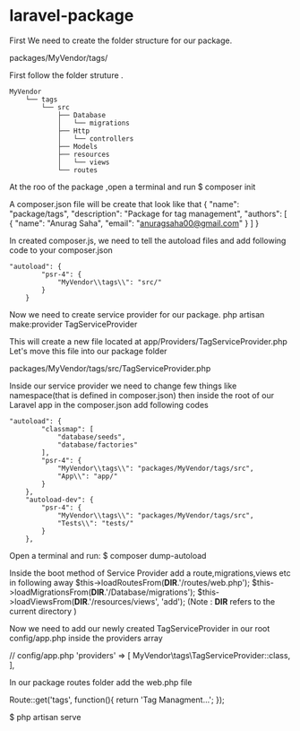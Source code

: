 # laravel-package
First We need to create the folder structure for our package.

packages/MyVendor/tags/

First follow the folder struture .

	MyVendor
        └── tags
            └── src
                ├── Database
                │   └── migrations
                ├── Http
                │   └── controllers
                ├── Models
                ├── resources
                │   └── views
                └── routes


 At the roo of the package ,open a terminal and run
 $ composer init

 A composer.json file will be create that look like that 
 {
    "name": "package/tags",
    "description": "Package for tag management",
    "authors": [
        {
            "name": "Anurag Saha",
            "email": "anuragsaha00@gmail.com"
        }
    ]
}

In created composer.js, we need to tell the autoload files and add following code to your composer.json

	"autoload": {
            "psr-4": {
                "MyVendor\\tags\\": "src/"
            }
        }

 Now we need to create  service provider for our package.
 php artisan make:provider TagServiceProvider

 This will create a new file located at app/Providers/TagServiceProvider.php
 Let's move this file into our package folder 

 packages/MyVendor/tags/src/TagServiceProvider.php

 Inside our service provider we need to change few things like namespace(that is defined in composer.json)
 then inside the root of our Laravel app in the composer.json add following codes

 	"autoload": {
            "classmap": [
                "database/seeds",
                "database/factories"
            ],
            "psr-4": {
                "MyVendor\\tags\\": "packages/MyVendor/tags/src",
                "App\\": "app/"
            } 
        },
        "autoload-dev": {
            "psr-4": {
                "MyVendor\\tags\\": "packages/MyVendor/tags/src",
                "Tests\\": "tests/"
            }
        },

Open a terminal and run: $ composer dump-autoload

Inside the boot method of Service Provider add a route,migrations,views etc in following away
$this->loadRoutesFrom(__DIR__.'/routes/web.php');
$this->loadMigrationsFrom(__DIR__.'/Database/migrations');
$this->loadViewsFrom(__DIR__.'/resources/views', 'add');
(Note : __DIR__ refers to the current directory  )

Now we need to add our newly created TagServiceProvider in our root config/app.php inside the providers array

// config/app.php
    'providers' => [
        MyVendor\tags\TagServiceProvider::class,
    ],

In our package routes folder add the web.php file

Route::get('tags', function(){
        return 'Tag Managment...';
});

$ php artisan serve
